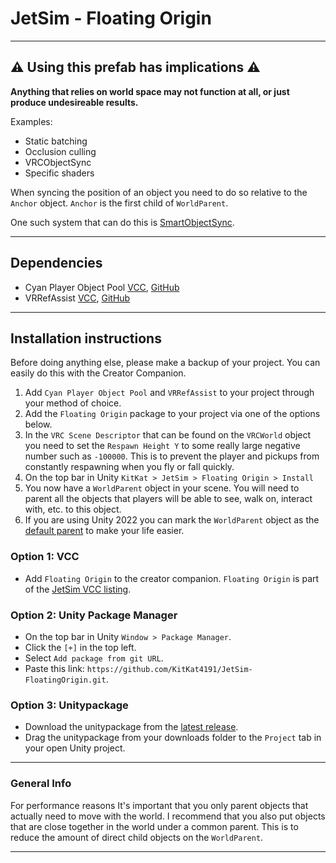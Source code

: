 
# JetSim - Floating Origin

___

## ⚠ Using this prefab has implications ⚠

**Anything that relies on world space may not function at all, or just produce undesireable results.**

Examples:

* Static batching
* Occlusion culling
* VRCObjectSync
* Specific shaders

When syncing the position of an object you need to do so relative to the `Anchor` object.
`Anchor` is the first child of `WorldParent`.

One such system that can do this is [SmartObjectSync](https://github.com/MMMaellon/SmartObjectSync).

___

## Dependencies

* Cyan Player Object Pool [VCC](https://cyanlaser.github.io/CyanPlayerObjectPool/), [GitHub](https://github.com/CyanLaser/CyanPlayerObjectPool)
* VRRefAssist [VCC](https://livedimensions.github.io/VRRefAssist/), [GitHub](https://github.com/LiveDimensions/VRRefAssist)

___

## Installation instructions

Before doing anything else, please make a backup of your project.
You can easily do this with the Creator Companion.

1. Add `Cyan Player Object Pool` and `VRRefAssist` to your project through your method of choice.
2. Add the `Floating Origin` package to your project via one of the options below.
3. In the `VRC Scene Descriptor` that can be found on the `VRCWorld` object you need to set the `Respawn Height Y` to some really large negative number such as `-100000`. This is to prevent the player and pickups from constantly respawning when you fly or fall quickly.
4. On the top bar in Unity `KitKat > JetSim > Floating Origin > Install`
5. You now have a `WorldParent` object in your scene. You will need to parent all the objects that players will be able to see, walk on, interact with, etc. to this object.
6. If you are using Unity 2022 you can mark the `WorldParent` object as the [default parent](https://vrclibrary.com/wiki/books/whats-new-in-unity-2022/page/set-any-gameobject-as-default-parent) to make your life easier.

### Option 1: VCC

* Add `Floating Origin` to the creator companion.
    `Floating Origin` is part of the [JetSim VCC listing](https://kitkat4191.github.io/JetSim-VCC-Listing/).

### Option 2: Unity Package Manager

* On the top bar in Unity `Window > Package Manager`.
* Click the `[+]` in the top left.
* Select `Add package from git URL`.
* Paste this link: `https://github.com/KitKat4191/JetSim-FloatingOrigin.git`.

### Option 3: Unitypackage

* Download the unitypackage from the [latest release](https://github.com/KitKat4191/JetSim-FloatingOrigin/releases/latest).
* Drag the unitypackage from your downloads folder to the `Project` tab in your open Unity project.

___

### General Info

For performance reasons It's important that you only parent objects that actually need to move with the world. I recommend that you also put objects that are close together in the world under a common parent. This is to reduce the amount of direct child objects on the `WorldParent`.

___
